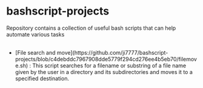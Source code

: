 # bashscript-projects
Repository contains a collection of useful bash scripts that can help automate various tasks</br>
</br>
<ul>
<li>[File search and move](https://github.com/ji7777/bashscript-projects/blob/c4debddc7967908dde5779f294cd276ee4b5eb70/filemove.sh) : This script searches for a filename or substring of a file name given by the user in a directory and its subdirectories and moves it to a specified destination.</li>
</ul>
